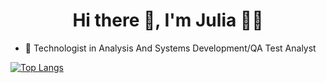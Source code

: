 <h1 align='center'> Hi there 👋, I'm Julia 👩‍💻 </h1>


- 🔭 Technologist in Analysis And Systems Development/QA Test Analyst

[![Top Langs](https://github-readme-stats.vercel.app/api/top-langs/?username=JuliaTiisel&layout=compact)](https://github.com/anuraghazra/github-readme-stats)


